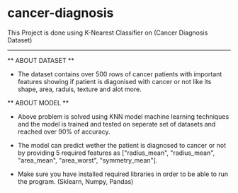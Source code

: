 # cancer-diagnosis
This Project is done using K-Nearest Classifier on (Cancer Diagnosis Dataset)
________________________________________________________________


** ABOUT DATASET **

- The dataset contains over 500 rows of cancer patients with important features showing if patient is diagonised with cancer or not like its shape, area, raduis, texture and alot more.


** ABOUT MODEL **

- Above problem is solved using KNN model machine learning techniques and the model is trained and tested on seperate set of datasets and reached over 90% of accuracy. 

- The model can predict wether the patient is diagnosed to cancer or not by providing 5 required features as ["radius_mean", "radius_mean", "area_mean", "area_worst", "symmetry_mean"].

- Make sure you have installed required libraries in order to be able to run the program. (Sklearn, Numpy, Pandas)


  
